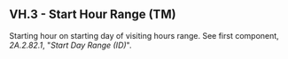 ## VH.3 - Start Hour Range (TM)

Starting hour on starting day of visiting hours range. See first component, _2A.2.82.1_, "_Start Day Range (ID)_".
